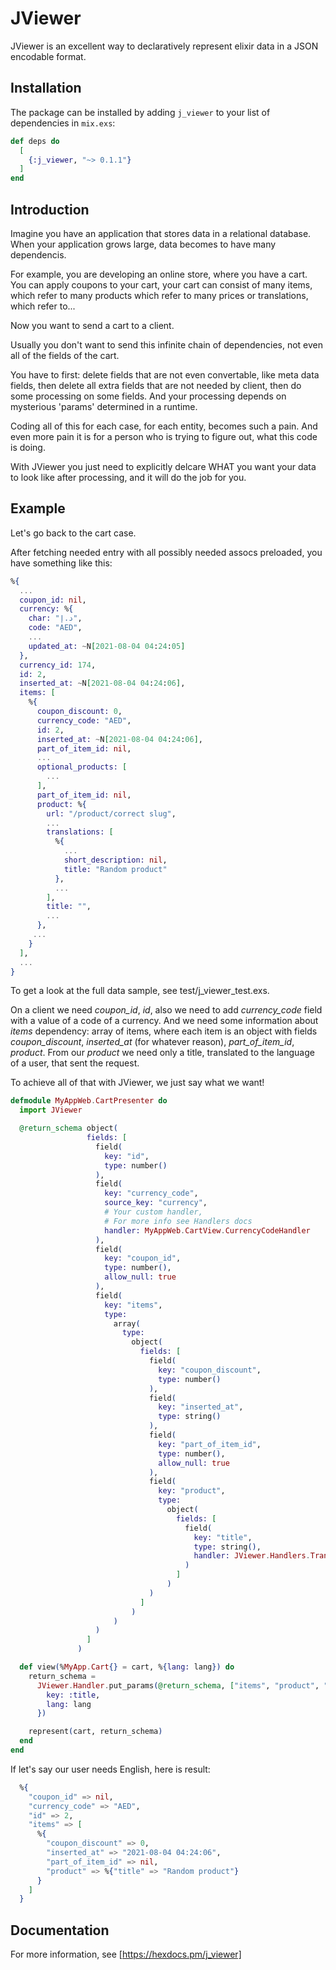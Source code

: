 # JViewer

JViewer is an excellent way to declaratively represent elixir data in a JSON encodable format.

## Installation

The package can be installed by adding `j_viewer` to your list of dependencies in `mix.exs`:

```elixir
def deps do
  [
    {:j_viewer, "~> 0.1.1"}
  ]
end
```

## Introduction

 Imagine you have an application that stores data in a relational database.
  When your application grows large, data becomes to have many dependencis.

  For example, you are developing an online store, where you have a cart.
  You can apply coupons to your cart, your cart can consist of many items,
  which refer to many products
  which refer to many prices or translations, which refer to...

  Now you want to send a cart to a client.

  Usually you don't want to send this infinite chain of dependencies,
  not even all of the fields of the cart.

  You have to first:
  delete fields that are not even convertable,
  like meta data fields, then delete all extra fields that
  are not needed by client, then do some processing on some fields.
  And your processing depends on mysterious 'params' determined in a runtime.

  Coding all of this for each case, for each entity, becomes such a pain.
  And even more pain it is for a person who is trying to figure out,
  what this code is doing.

  With JViewer you just need to explicitly delcare WHAT you want your data to look like
  after processing, and it will do the job for you.

  ## Example
  Let's go back to the cart case.

  After fetching needed entry with all possibly needed assocs preloaded,
  you have something like this:

  ```elixir
  %{
    ...
    coupon_id: nil,
    currency: %{
      char: "د.إ",
      code: "AED",
      ...
      updated_at: ~N[2021-08-04 04:24:05]
    },
    currency_id: 174,
    id: 2,
    inserted_at: ~N[2021-08-04 04:24:06],
    items: [
      %{
        coupon_discount: 0,
        currency_code: "AED",
        id: 2,
        inserted_at: ~N[2021-08-04 04:24:06],
        part_of_item_id: nil,
        ...
        optional_products: [
          ...
        ],
        part_of_item_id: nil,
        product: %{
          url: "/product/correct slug",
          ...
          translations: [
            %{
              ...
              short_description: nil,
              title: "Random product"
            },
            ...
          ],
          title: "",
          ...
        },
       ...
      }
    ],
    ...
  }
  ```

  To get a look at the full data sample, see test/j_viewer_test.exs.

  On a client we need _coupon_id_, _id_, also we need to add _currency_code_ field
  with a value of a code of a currency. And we need some information about _items_ dependency:
  array of items, where each item is an object with fields
  _coupon_discount_, _inserted_at_ (for whatever reason), _part_of_item_id_, _product_.
  From our _product_ we need only a title, translated to the language of a user, that sent the request.

  To achieve all of that with JViewer, we just say what we want!

  ```elixir
  defmodule MyAppWeb.CartPresenter do
    import JViewer

    @return_schema object(
                   fields: [
                     field(
                       key: "id",
                       type: number()
                     ),
                     field(
                       key: "currency_code",
                       source_key: "currency",
                       # Your custom handler,
                       # For more info see Handlers docs
                       handler: MyAppWeb.CartView.CurrencyCodeHandler
                     ),
                     field(
                       key: "coupon_id",
                       type: number(),
                       allow_null: true
                     ),
                     field(
                       key: "items",
                       type:
                         array(
                           type:
                             object(
                               fields: [
                                 field(
                                   key: "coupon_discount",
                                   type: number()
                                 ),
                                 field(
                                   key: "inserted_at",
                                   type: string()
                                 ),
                                 field(
                                   key: "part_of_item_id",
                                   type: number(),
                                   allow_null: true
                                 ),
                                 field(
                                   key: "product",
                                   type:
                                     object(
                                       fields: [
                                         field(
                                           key: "title",
                                           type: string(),
                                           handler: JViewer.Handlers.Translator
                                         )
                                       ]
                                     )
                                 )
                               ]
                             )
                         )
                     )
                   ]
                 )

    def view(%MyApp.Cart{} = cart, %{lang: lang}) do
      return_schema =
        JViewer.Handler.put_params(@return_schema, ["items", "product", "title"], %{
          key: :title,
          lang: lang
        })

      represent(cart, return_schema)
    end
  end
  ```

  If let's say our user needs English, here is result:
  ```elixir
    %{
      "coupon_id" => nil,
      "currency_code" => "AED",
      "id" => 2,
      "items" => [
        %{
          "coupon_discount" => 0,
          "inserted_at" => "2021-08-04 04:24:06",
          "part_of_item_id" => nil,
          "product" => %{"title" => "Random product"}
        }
      ]
    }
  ```

## Documentation
For more information, see [https://hexdocs.pm/j_viewer]


